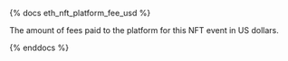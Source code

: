 {% docs eth_nft_platform_fee_usd %}

The amount of fees paid to the platform for this NFT event in US dollars.

{% enddocs %}